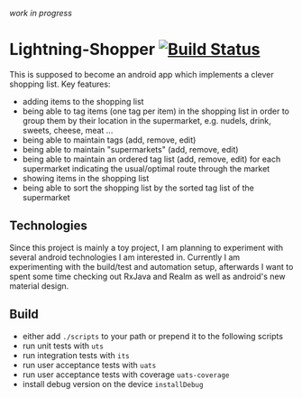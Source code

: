 *work in progress*

# Lightning-Shopper [![Build Status](https://travis-ci.org/SierraGolf/lightning-shopper.svg)](https://travis-ci.org/SierraGolf/lightning-shopper)
This is supposed to become an android app which implements a clever shopping list. Key features:
* adding items to the shopping list
* being able to tag items (one tag per item) in the shopping list in order to group them by their location in the supermarket, e.g. nudels, drink, sweets, cheese, meat ...
* being able to maintain tags (add, remove, edit)
* being able to maintain "supermarkets" (add, remove, edit)
* being able to maintain an ordered tag list (add, remove, edit) for each supermarket indicating the usual/optimal route through the market
* showing items in the shopping list
* being able to sort the shopping list by the sorted tag list of the supermarket

## Technologies
Since this project is mainly a toy project, I am planning to experiment with several android technologies I am interested in.
Currently I am experimenting with the build/test and automation setup, afterwards I want to spent some time checking out RxJava and Realm as well as android's new material design.

## Build
* either add ```./scripts``` to your path or prepend it to the following scripts
* run unit tests with ```uts```
* run integration tests with ```its```
* run user acceptance tests with ```uats```
* run user acceptance tests with coverage ```uats-coverage```
* install debug version on the device ```installDebug```
